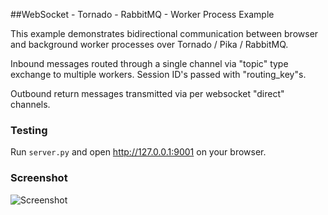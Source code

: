 ##WebSocket - Tornado - RabbitMQ - Worker Process Example

This example demonstrates bidirectional communication between browser and background worker processes over Tornado / Pika / RabbitMQ.
 
 Inbound messages routed through a single channel via "topic" type exchange to multiple workers. Session ID's passed with "routing_key"s. 
 
 Outbound return messages transmitted via per websocket "direct" channels. 

### Testing

Run `` server.py `` and open http://127.0.0.1:9001 on your browser. 


### Screenshot

  
  ![Screenshot](https://raw.githubusercontent.com/zetaops/websocket-tornado-rabbitmq-example/master/screenshot.png)

